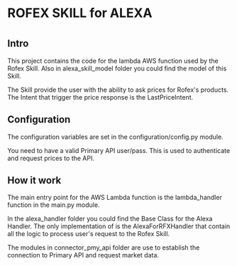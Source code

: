 <h1>ROFEX SKILL for ALEXA<h1>

<h2>Intro</h2>

This project contains the code for the lambda AWS function used by the Rofex Skill. Also in alexa_skill_model folder you could find the model of this Skill.

The Skill provide the user with the ability to ask prices for Rofex's products. The Intent that trigger the price response is the LastPriceIntent.

<h2>Configuration</h2>

The configuration variables are set in the configuration/config.py module.

You need to have a valid Primary API user/pass. This is used to authenticate and request prices to the API.

<h2>How it work</h2>
The main entry point for the AWS Lambda function is the lambda_handler function in the main.py module.

In the alexa_handler folder you could find the Base Class for the Alexa Handler. The only implementation of is the AlexaForRFXHandler that contain all the logic to process user's request to the Rofex Skill.

The modules in connector_pmy_api folder are use to establish the connection to Primary API and request market data.


